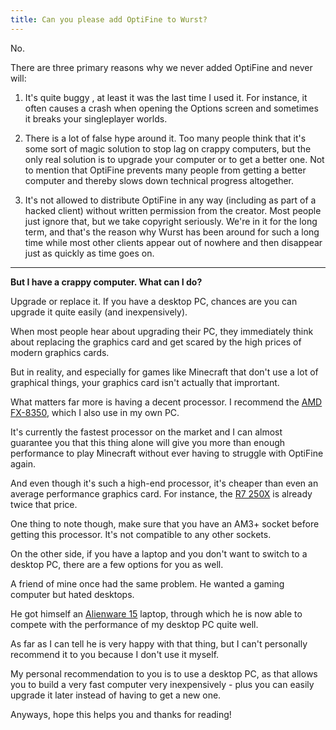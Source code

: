 ```yaml
---
title: Can you please add OptiFine to Wurst?
---
```

<span class="leader">No.</span>

There are three primary reasons why we never added OptiFine and never will:

1. It's quite buggy , at least it was the last time I used it. For instance, it often causes a crash when opening the Options screen and sometimes it breaks your singleplayer worlds.

2. There is a lot of false hype around it. Too many people think that it's some sort of magic solution to stop lag on crappy computers, but the only real solution is to upgrade your computer or to get a better one. Not to mention that OptiFine prevents many people from getting a better computer and thereby slows down technical progress altogether.

3. It's not allowed to distribute OptiFine in any way (including as part of a hacked client) without written permission from the creator. Most people just ignore that, but we take copyright seriously.﻿ We're in it for the long term, and that's the reason why Wurst has been around for such a long time while most other clients appear out of nowhere and then disappear just as quickly as time goes on.

---
**But I have a crappy computer. What can I do?**

Upgrade or replace it. If you have a desktop PC, chances are you can upgrade it quite easily (and inexpensively).

When most people hear about upgrading their PC, they immediately think about replacing the graphics card and get scared by the high prices of modern graphics cards.

But in reality, and especially for games like Minecraft that don't use a lot of graphical things, your graphics card isn't actually that imprortant.

What matters far more is having a decent processor. I recommend the <a href="http://amzn.to/29FbOAZ" target="_blank">AMD FX-8350</a>, which I also use in my own PC.

It's currently the fastest processor on the market and I can almost guarantee you that this thing alone will give you more than enough performance to play Minecraft without ever having to struggle with OptiFine again.

And even though it's such a high-end processor, it's cheaper than even an average performance graphics card. For instance, the <a href="http://amzn.to/29JVcHV" target="_blank">R7 250X</a> is already twice that price.

One thing to note though, make sure that you have an AM3+ socket before getting this processor. It's not compatible to any other sockets.

On the other side, if you have a laptop and you don't want to switch to a desktop PC, there are a few options for you as well.

A friend of mine once had the same problem. He wanted a gaming computer but hated desktops.

He got himself an [Alienware 15](http://amzn.to/29Vx9pz) laptop, through which he is now able to compete with the performance of my desktop PC quite well.

As far as I can tell he is very happy with that thing, but I can't personally recommend it to you because I don't use it myself.

My personal recommendation to you is to use a desktop PC, as that allows you to build a very fast computer very inexpensively - plus you can easily upgrade it later instead of having to get a new one.

Anyways, hope this helps you and thanks for reading!

